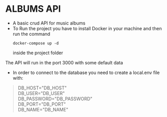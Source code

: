 # ALBUMS API

- A basic crud API for music albums
- To Run the project you have to install Docker in your machine and then
    run the command 
	```
	docker-compose up -d
	``` 
	inside the project folder

The API will run in the port 3000 with some default data

- In order to connect to the database you need to create a local.env file with:
 > DB_HOST="DB_HOST" \
 DB_USER="DB_USER" \
 DB_PASSWORD="DB_PASSWORD" \
 DB_PORT="DB_PORT" \
 DB_NAME="DB_NAME"